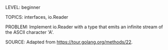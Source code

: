 LEVEL: beginner

TOPICS: interfaces, io.Reader

PROBLEM: Implement io.Reader with a type that emits an infinite stream of the ASCII character 'A'.

SOURCE: Adapted from https://tour.golang.org/methods/22.